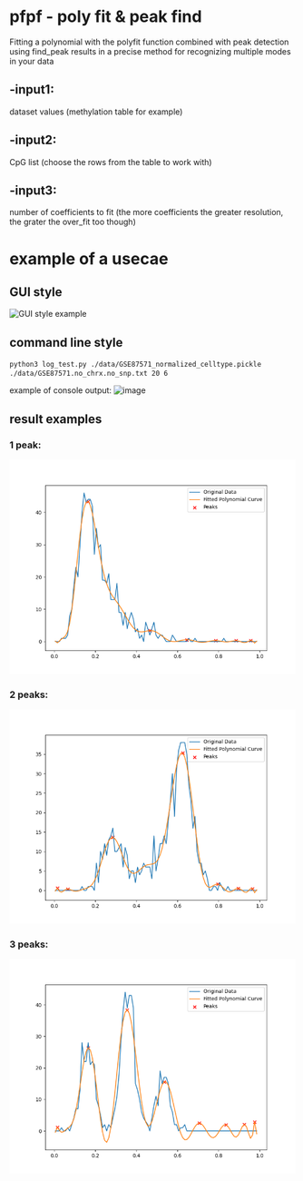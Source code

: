 # pfpf - poly fit & peak find 
Fitting a polynomial with the polyfit function combined with peak detection using find_peak results in a precise method for recognizing multiple modes in your data
## -input1: 
dataset values (methylation table for example)
## -input2: 
CpG list (choose the rows from the table to work with)
## -input3: 
number of coefficients to fit (the more coefficients the greater resolution, the grater the over_fit too though)

# example of a usecae
## GUI style
![GUI style example](https://github.com/noadrow/pfpf/blob/main/20231013000736.gif?raw=true)

## command line style
```
python3 log_test.py ./data/GSE87571_normalized_celltype.pickle ./data/GSE87571.no_chrx.no_snp.txt 20 6
```
example of console output:
![image](https://github.com/noadrow/pfpf/assets/105928017/92074fa0-2870-4ef3-91fb-3f14f8faa368)

## result examples
### 1 peak:
![image](https://github.com/noadrow/pfpf/blob/main/results_poly/cg00419321_1.png?raw=true)
### 2 peaks:
![image](https://github.com/noadrow/pfpf/blob/main/results_poly/cg00308130_2.png?raw=true)
### 3 peaks:
![image](https://github.com/noadrow/pfpf/blob/main/results_poly/cg01091514_3.png?raw=true)

